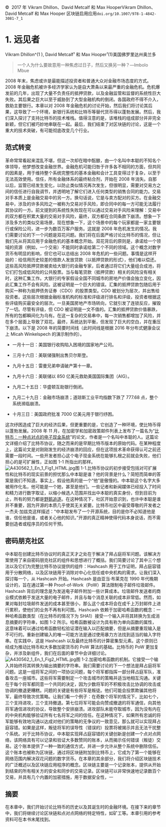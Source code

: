 ©  2017 年 Vikram Dhillon、David Metcalf 和 Max HooperVikram Dhillon、David Metcalf 和 Max Hooper 区块链启用应用`doi.org/10.1007/978-1-4842-3081-7_1`

# 1. 远见者

Vikram Dhillon^(1 ), David Metcalf¹ 和 Max Hooper¹(1)美国佛罗里达州奥兰多

> 一个人为什么要故意用一种焦虑过日子，然后又换另一种？—Imbolo Mbue

2008 年末，焦虑或许是最能描述投资者和普通大众对金融市场态度的方式。2008 年金融危机被许多经济学家认为是自大萧条以来最严重的金融危机。危机爆发前的几年，出现了大量不负责任的抵押贷款，以及金融监管和监督的系统性巨大失败。其后果之巨大以至于威胁到了大型金融机构的倒闭。各国政府不得不介入，救助主要银行。本章以对 2008 年金融危机的讨论开始，然后我们将讨论其后果，这导致了一个环境，新银行系统和比特币等替代货币得以蓬勃发展。然后，我们深入探讨了支持比特币的技术堆栈。值得注意的是，该堆栈的组成部分并非完全新颖，但它们被巧妙地串联在一起。最后，我们结束了对区块链的讨论，这是一个重大的技术突破，有可能彻底改变几个行业。

## 范式转变

革命常常看起来混乱不堪，但这一次却在暗中酝酿，由一个名叫中本聪的不知名个体领导，他梦想改变金融世界。金融危机可能归咎于许多各不相同的方面，但共同的因素是，用于维持整个系统完整性的基本金融和会计工具变得过于复杂，以至于无法高效使用。信任，所有金融体系的最终粘合剂，开始在 2008 年消失。自那以后，监管已经发生变化，以防止类似情况再次发生，但很明显，需要对交易方之间的信任进行自我调节，并透明地了解它们进入任何类型的销售合同的能力。交易对手本质上是金融交易中的另一方。换句话说，它是与卖方配对的买方。在金融交易中，涉及的许多风险之一被称为交易对手风险，即合同中的每一方可能无法履行其协议的一方。前文提到的系统性失败现在可以通过交易对手风险来理解：交易中的双方都在积累大量的交易对手风险，最终，双方都在合同条款下崩溃。想象一下涉及多方的类似交易场景，现在想象一下，这个场景中的每个玩家都是一家主要银行或保险公司，进一步为数百万客户服务。这就是 2008 年危机发生的情况。我们需要讨论的下一个问题是双花问题。我们将在后面严格讨论比特币的情况，但让我们先从将其应用于金融危机的基本概念开始。双花背后的原则是，承诺给一个领域的资源（例如，一个交易）不能同时承诺给第二个不同的领域。这个概念对数字货币有明显的影响，但它也可以总结出 2008 年危机的一些问题。事情是这样开始的：给信用历史较差的借款人发放贷款（以抵押贷款的形式），他们难以偿还。这些高风险抵押贷款被卖给大银行的金融专家，后者通过将它们大量组合成池，将它们打包成低风险的公共股票。当与每笔贷款（抵押贷款）相关的风险没有相关时，这种汇集工作。大银行的专家假设全国不同城市的房地产价值会独立变化，因此汇集工作不会有风险。这被证明是一个巨大的错误。汇集的抵押贷款包随后用于购买一种称为抵押债务证券（CDO）的股票类型。CDO 被划分为层次，并出售给投资者。这些层次根据金融标准机构的标准和评级进行排名和评级，投资者根据这些评级购买最安全的层次。一旦美国房地产市场转向，它就引发了连锁反应，摧毁了一切。尽管有评级，但 CDO 被证明是一文不值的。汇集的抵押贷款价值暴跌，所有的包都瞬间化为乌有。在这一复杂的交易串中，每一次销售都增加了风险，并在多个层面上导致了双花。最终，系统达到平衡，但发现了巨大的空白，并在重压下崩溃。以下是 2008 年的简要时间线（此时间线是根据 2016 年分布式健康会议上 Micah Winkelspech 的演示制作的）。

+   一月十一日：美国银行收购陷入困境的国家地产公司。

+   三月十六日：美联储强制出售贝尔斯登。

+   九月十五日：雷曼兄弟申请破产第十一章。

+   九月十六日：美联储以 850 亿美元救助美国国际集团（AIG）。

+   九月二十五日：华盛顿互助银行倒闭。

+   九月二十九日：金融市场崩溃；道琼斯工业平均指数下跌了 777.68 点，整个系统濒临崩溃。

+   十月三日：美国政府批准 7000 亿美元用于银行纾困。

这次纾困造成了巨大的经济后果，但更重要的是，它创造了一种环境，使比特币得以蓬勃发展。2008 年 11 月，在加密学和加密政策邮件列表上发布了一篇名为“[比特币：一种点对点的电子现金系统](https://bitcoin.org/bitcoin.pdf)”的论文，作者是一个名叫中本聪的人。这篇论文详细介绍了比特币协议，随之而来的是早期比特币版本的原始代码。在某种程度上，这篇论文是对刚刚发生的经济崩溃的回应，但在这项技术革命获得认可之前还需要一段时间。一些开发者担心这个电子现金系统在能够扎根之前就会失败，他们担心的是可扩展性，正如图 1-1 所指出的那样。![A430562_1_En_1_Fig1_HTML.jpg](img/A430562_1_En_1_Fig1_HTML.jpg)图 1-1.比特币协议的初步接受包括对可扩展性和比特币的现实前景的担忧那么中本聪是谁？他的背景是什么？简短而简单的答案是我们不知道。事实上，假设他真的是一个“他”是傲慢的。中本聪这个名字大多被用作化名，他可能是一个她，甚至是他们。一些记者和新闻媒体已经投入了时间和精力进行数字取证，以缩小候选人范围并找出中本聪的真实身份，但到目前为止，所有的努力都是[野鹅追逐](https://www.technologyreview.com/s/527051/the-man-who-really-built-bitcoin/)。在这种情况下，社区开始意识到，也许中本聪是谁并不重要，因为开源的本质几乎使其无关紧要。比特币社区中最受尊敬的开发者之一杰夫·加兹克这样描述：“中本聪发布了一个开源系统，目的是你不必知道他是谁，信任他是谁，或者关心他的知识。”开源的真正精神使得代码本身说话，而不需要创造者或程序员的任何干预。

## 密码朋克社区

中本聪在创建比特币协议时的真正天才之处在于解决了拜占庭将军问题。该解决方案使用了来自密码朋克社区的组件和思想进行了概括。我们简要讨论了其中三个想法以及它们为完整比特币协议提供的组件：Hashcash 用于工作证明，拜占庭容错用于分散网络，以及区块链用于消除对中心化信任或中央机构的需求。让我们深入探讨每一个，从 Hashcash 开始。Hashcash 是由亚当·布莱克在 1990 年代晚期设计的，旨在通过第一种 Proof-of-Work（PoW）算法限制电子邮件垃圾邮件。Hashcash 背后的理念是为发送电子邮件附加一些计算成本。垃圾邮件发送者的商业模式依赖于发送大量的电子邮件，并且与每个消息关联的成本非常低。然而，如果对每封垃圾邮件发送的成本甚至很小，那么这个成本将会在成千上万封邮件上进行累积，使他们的业务不再有利可图。Hashcash 依赖于加密哈希函数的概念：一种哈希函数类型（在比特币的情况下为 SHA1）接受一个输入并将其转换为生成消息摘要的字符串，如图 1-2 所示。哈希函数被设计为具有称为单向函数的属性，这意味着可以通过哈希函数轻松验证潜在输入以匹配摘要，但是从摘要重现输入是不可行的。重新创建输入的唯一可能方法是通过使用暴力方法找到适当的输入字符串。在实践中，这是 Hashcash 以及最终比特币的计算密集型元素。这个原则已经成为推动比特币和大多数加密货币的 PoW 算法的基础。比特币的 PoW 更加复杂，并涉及新组件，我们在后面的章节中会详细讨论。![A430562_1_En_1_Fig2_HTML.jpg](img/A430562_1_En_1_Fig2_HTML.jpg)图 1-2.加密哈希函数的机制。它接受一个输入并始终将其转换为输出摘要的字符串。我们需要讨论的下一个想法是拜占庭将军问题。这是一组将军之间的一项协议问题，每个将军都指挥一部分拜占庭军队，准备攻击一座城市。这些将军需要制定一个攻击城市的策略并适当地相互沟通。关键在于每个将军都同意一个共同的决定，因为少数将军的不积极攻击比协调的攻击或协调的撤退更糟糕。问题的关键是有些将军是叛徒。他们可能会投票欺骗其他将军，最终导致次优策略。让我们看一个例子：在奇数个将军的情况下，比如七个，三个支持进攻，三个支持撤退。第七位将军可能会向赞成撤退的将军通信，向其他将军通信进攻的协议，导致整个安排崩溃。进攻部队未能夺取城市，因为没有内在的中央机构能够验证所有七名将军之间的信任。在这种情况下，如果所有忠诚的将军能够有效地沟通以达成对他们的策略的无争议的一致意见，那么就可以实现拜占庭容错。如果是这样，叛徒将军的误导性（错误的）投票将被揭示并且无法干扰整个系统。对于比特币协议，中本聪实现拜占庭容错的关键创新是创建一个点对点网络，该网络具有可以记录和验证大多数赞同的账本，从而揭示任何错误（叛徒）交易。这个账本提供了一种一致的通信方式，并进一步允许从整个系统中删除信任。这个账本也被称为区块链，通过将区块链附加到比特币上，它成为了第一个能够在网络范围内解决双花问题的数字货币。在本章的其余部分，我们将介绍区块链技术的广泛概述以及区块链应用程序的概念。区块链主要是一个记录账本，提供从开始到结束的所有相关方的安全和同步的交易记录。区块链可以非常快速地记录数百个交易，并具有几个内置的加密措施，用于数据安全性，一

## 摘要

在本章中，我们开始讨论比特币的历史以及其诞生时的金融环境。在接下来的章节中，我们将继续讨论区块链和点对点网络的特定特性，如矿工等。本章引用的参考资料可在本书末尾找到。
